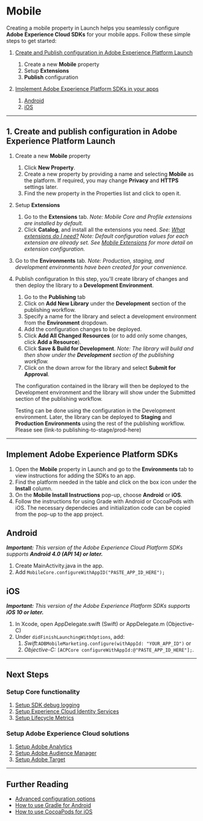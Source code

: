 # Mobile

Creating a mobile property in Launch helps you seamlessly configure **Adobe Experience Cloud SDKs** for your mobile apps. Follow these simple steps to get started:

1. [Create and Publish configuration in Adobe Experience Platform Launch](mobile-1.md#create-and-deploy-configurations-in-adobe-launch)
    1. Create a new **Mobile** property
    2. Setup **Extensions**
    3. **Publish** configuration

2. [Implement Adobe Experience Platform SDKs in your apps](mobile-1.md#install-the-adobe-cloud-platform-sdks-in-an-android-or-ios-app)
    1. [Android](mobile-1.md#use-the-adobe-cloud-platform-sdks-in-an-android-app)
    2. [iOS](mobile-1.md#use-the-adobe-experience-cloud-platform-sdks-in-an-ios-app)
---
## 1. Create and publish configuration in Adobe Experience Platform Launch

1. Create a new **Mobile** property
   1. Click **New Property**. 
   2. Create a new property by providing a name and selecting **Mobile** as the platform. If required, you may change **Privacy** and **HTTPS** settings later.
   3. Find the new property in the Properties list and click to open it.

1. Setup **Extensions**
   1. Go to the **Extensions** tab.  _Note: Mobile Core and Profile extensions are installed by default._
   2. Click **Catalog**, and install all the extensions you need.
   _See: [What extensions do I need?](../extension-reference/mobile/)_
   _Note: Default configuration values for each extension are already set. See [Mobile Extensions](../extension-reference/mobile/) for more detail on extension configuration._
   
1. Go to the **Environments** tab.  _Note: Production, staging, and development environments have been created for your convenience._

3. Publish configuration
   In this step, you'll create library of changes and then deploy the library to a **Development Environment**.
   1. Go to the **Publishing** tab
   2. Click on **Add New Library** under the **Development** section of the publishing workflow.
   3. Specify a name for the library and select a development environment from the **Environment** dropdown.
   4. Add the configuration changes to be deployed.
   5. Click **Add All Changed Resources** \(or to add only some changes, click **Add a Resource**\).
   6. Click **Save & Build for Development**.
   _Note: The library will build and then show under the **Development** section of the publishing workflow._
   7. Click on the down arrow for the library and select **Submit for Approval**.
   
   The configuration contained in the library will then be deployed to the Development environment and the library will show under the Submitted section of the publishing workflow.

   Testing can be done using the configuration in the Development environment. Later, the library can be deployed to **Staging** and **Production Environments** using the rest of the publishing workflow. Please see (link-to publishing-to-stage/prod-here)   
---
## Implement Adobe Experience Platform SDKs

1. Open the **Mobile** property in Launch and go to the **Environments** tab to view instructions for adding the SDKs to an app.
2. Find the platform needed in the table and click on the box icon under the **Install** column.
3. On the **Mobile Install Instructions** pop-up, choose **Android** or **iOS**.
4. Follow the instructions for using Grade with Android or CocoaPods with iOS. The necessary dependecies and initialization code can be copied from the pop-up to the app project.

## Android

_**Important:** This version of the Adobe Experience Cloud Platform SDKs supports **Android 4.0 \(API 14\) or later.**_

1. Create MainActivity.java in the app.
2. Add `MobileCore.configureWithAppID("PASTE_APP_ID_HERE");`

## iOS

_**Important:** This version of the Adobe Experience Platform SDKs supports **iOS 10 or later.**_

1. In Xcode, open AppDelegate.swift (Swift) or AppDelegate.m (Objective-C)
2. Under `didFinishLaunchingWithOptions`, add:
    1.  _Swift:_`ADBMobileMarketing.configure(withAppId: "YOUR_APP_ID")` or
    2.  _Objective-C:_ `[ACPCore configureWithAppId:@"PASTE_APP_ID_HERE"];`. 
---

## Next Steps
### Setup Core functionality
1. [Setup SDK debug logging]()
2. [Setup Experience Cloud Identity Services]()
3. [Setup Lifecycle Metrics]()

### Setup Adobe Experience Cloud solutions
1. [Setup Adobe Analytics]()
2. [Setup Adobe Audience Manager]()
3. [Setup Adobe Target]()

---

## Further Reading
  * [Advanced configuration options](https://docs.adobelaunch.com/client-side-information/mobile/sdk-core/configuration-extension)
  * [How to use Gradle for Android](https://docs.gradle.org/current/userguide/userguide.html)
  * [How to use CocoaPods for iOS ](https://guides.cocoapods.org/using/using-cocoapods)

